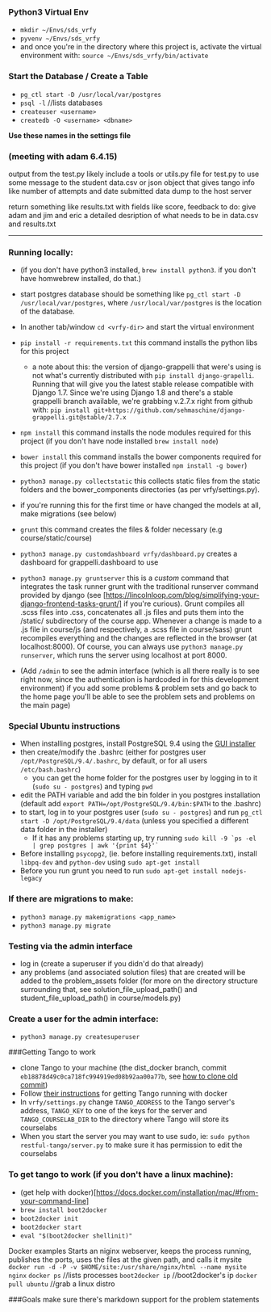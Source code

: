 ### Python3 Virtual Env

  * `mkdir ~/Envs/sds_vrfy`
  * `pyvenv ~/Envs/sds_vrfy`
  * and once you're in the directory where this project is, activate the virtual environment with: `source ~/Envs/sds_vrfy/bin/activate`

### Start the Database / Create a Table
* `pg_ctl start -D /usr/local/var/postgres`
* `psql -l`  //lists databases
* `createuser <username>`
* `createdb -O <username> <dbname>`

**Use these names in the settings file**



### (meeting with adam 6.4.15)
output from the test.py
likely include a tools or utils.py file for test.py to use
some message to the student
data.csv or json object that gives tango info like number of attempts and date submitted
data dump to the host server 

return something like results.txt with fields like score, feedback
to do: give adam and jim and eric a detailed desription of what needs to be in data.csv and results.txt 



------


### Running locally:
  * (if you don't have python3 installed, `brew install python3`. if you don't have homwebrew installed, do that.)
  * start postgres database should be something like `pg_ctl start -D /usr/local/var/postgres`, where `/usr/local/var/postgres` is the location of the database. 
  * In another tab/window `cd <vrfy-dir>` and start the virtual environment
  * `pip install -r requirements.txt` this command installs the python libs for this project 
    * a note about this: the version of django-grappelli that were's using is not what's currently distributed with `pip install django-grapelli`. Running that will give you the latest stable release compatible with Django 1.7. Since we're using Django 1.8 and there's a stable grappelli branch available, we're grabbing v.2.7.x right from github with:  `pip install git+https://github.com/sehmaschine/django-grappelli.git@stable/2.7.x`
  * `npm install` this command installs the node modules required for this project (if you don't have node installed `brew install node`)
  * `bower install` this command installs the bower components required for this project (if you don't have bower installed `npm install -g bower`)
  * `python3 manage.py collectstatic` this collects static files from the static folders and the bower_components directories (as per vrfy/settings.py).
  * if you're running this for the first time or have changed the models at all, make migrations (see below)
  * `grunt` this command creates the files & folder necessary (e.g course/static/course)
  * `python3 manage.py customdashboard vrfy/dashboard.py` creates a dashboard for grappelli.dashboard to use
  * `python3 manage.py gruntserver`  this is a *custom* command that integrates the task runner grunt with the traditional runserver command provided by django (see [https://lincolnloop.com/blog/simplifying-your-django-frontend-tasks-grunt/] if you're curious). Grunt compiles all .scss files into .css, concatenates all .js files and puts them into the /static/ subdirectory of the course app. Whenever a change is made to a .js file in course/js (and respectively, a .scss file in course/sass) grunt recompiles everything and the changes are reflected in the browser (at localhost:8000).  Of course, you can always use `python3 manage.py runserver`, which runs the server using localhost at port 8000. 

  * (Add `/admin` to see the admin interface (which is all there really is to see right now, since the authentication is hardcoded in for this development environment) if you add some problems & problem sets and go back to the home page you'll be able to see the problem sets and problems on the main page)

### Special Ubuntu instructions
  * When installing postgres, install PostgreSQL 9.4 using the [GUI installer](http://www.enterprisedb.com/products/pgdownload.do)
  * then create/modify the .bashrc (either for postgres user `/opt/PostgreSQL/9.4/.bashrc`, by default, or for all users `/etc/bash.bashrc`)
    * you can get the home folder for the postgres user by logging in to it (`sudo su - postgres`) and typing `pwd`
  * edit the PATH variable and add the bin folder in you postgres installation (default add `export PATH=/opt/PostgreSQL/9.4/bin:$PATH` to the .bashrc)
  * to start, log in to your postgres user (`sudo su - postgres`) and run `pg_ctl start -D /opt/PostgreSQL/9.4/data` (unless you specified a different data folder in the installer)
    * If it has any problems starting up, try running ``sudo kill -9 `ps -el | grep postgres | awk '{print $4}'` ``
  * Before installing `psycopg2`, (ie. before installing requirements.txt), install `libpq-dev` and `python-dev` using `sudo apt-get install`
  * Before you run grunt you need to run `sudo apt-get install nodejs-legacy`
  


### If there are migrations to make:
  * `python3 manage.py makemigrations <app_name>`
  * `python3 manage.py migrate`


### Testing via the admin interface
  * log in (create a superuser if you didn'd do that already)
  * any problems (and associated solution files) that are created will be added to the problem_assets folder (for more on the directory structure surrounding that, see solution_file_upload_path() and student_file_upload_path() in course/models.py)


### Create a user for the admin interface:
  * `python3 manage.py createsuperuser`

###Getting Tango to work
  * clone Tango to your machine (the dist_docker branch, commit `eb18878d49c0ca718fc994919ed08b92aa00a77b`, see [how to clone old commit](http://stackoverflow.com/questions/1655361/how-to-clone-an-old-git-commit-and-some-more-questions-about-git))
  * Follow [their instructions](https://github.com/autolab/Tango/wiki/Tango-with-Docker) for getting Tango running with docker
  * In `vrfy/settings.py` change `TANGO_ADDRESS` to the Tango server's address, `TANGO_KEY` to one of the keys for the server and `TANGO_COURSELAB_DIR` to the directory where Tango will store its courselabs
  * When you start the server you may want to use sudo, ie: `sudo python restful-tango/server.py` to make sure it has permission to edit the courselabs

### To get tango to work (if you don't have a linux machine):
  * (get help with docker)[https://docs.docker.com/installation/mac/#from-your-command-line]
  * `brew install boot2docker`
  * `boot2docker init`
  * `boot2docker start`
  * `eval "$(boot2docker shellinit)"`

Docker examples
Starts an niginx webserver, keeps the process running, publishes the ports, uses the files at the given path, and calls it mysite
`docker run -d -P -v $HOME/site:/usr/share/nginx/html --name mysite nginx`
`docker ps` //lists processes
`boot2docker ip` //boot2docker's ip
`docker pull ubuntu` //grab a linux distro

###Goals
make sure there's markdown support for the problem statements
